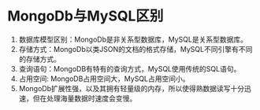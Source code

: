 # MongoDb与MySQL区别
1. 数据库模型区别：MongoDb是非关系型数据库，MySQL是关系型数据库。
2. 存储方式：MongoDb以类JSON的文档的格式存储，MySQL不同引擎有不同的存储方式。
3. 查询语句：MongoDB有特有的查询方式，MySQL使用传统的SQL语句。
4. 占用空间: MongoDB占用空间大，MySQL占用空间小。
5. MongoDb扩展性强，以及其拥有轻量级的内存，所以使得熟数据读写十分迅速，但在处理海量数据时速度会变慢。

